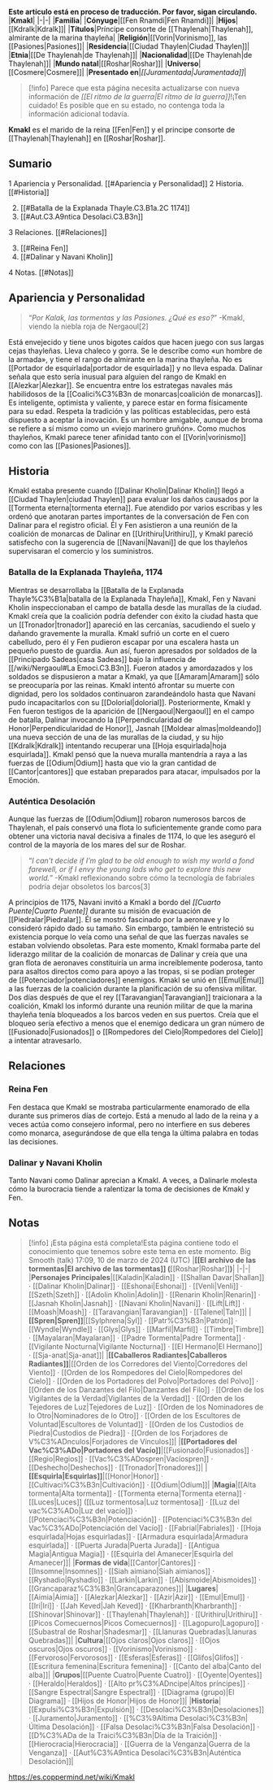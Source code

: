 **Este artículo está en proceso de traducción. Por favor, sigan circulando.**
|**Kmakl**|
|-|-|
|**Familia**|
|**Cónyuge**|[[Fen Rnamdi\|Fen Rnamdi]]|
|**Hijos**|[[Kdralk\|Kdralk]]|
|**Títulos**|Príncipe consorte de [[Thaylenah\|Thaylenah]], almirante de la marina thayleña|
|**Religión**|[[Vorin\|Vorinismo]], las [[Pasiones\|Pasiones]]|
|**Residencia**|[[Ciudad Thaylen\|Ciudad Thaylen]]|
|**Etnia**|[[De Thaylenah\|de Thaylenah]]|
|**Nacionalidad**|[[De Thaylenah\|de Thaylenah]]|
|**Mundo natal**|[[Roshar\|Roshar]]|
|**Universo**|[[Cosmere\|Cosmere]]|
|**Presentado en**|*[[Juramentada\|Juramentada]]*|

> [!info] Parece que esta página necesita actualizarse con nueva información de *[[El ritmo de la guerra\|El ritmo de la guerra]]*!¡Ten cuidado! Es posible que en su estado, no contenga toda la información adicional todavía.

**Kmakl** es el marido de la reina [[Fen\|Fen]] y el principe consorte de [[Thaylenah\|Thaylenah]] en [[Roshar\|Roshar]].

## Sumario

1 Apariencia y Personalidad. [[#Apariencia y Personalidad]] 
2 Historia. [[#Historia]] 

2. [[#Batalla de la Explanada Thayle.C3.B1a.2C 1174]] 
2. [[#Aut.C3.A9ntica Desolaci.C3.B3n]] 


3 Relaciones. [[#Relaciones]] 

3. [[#Reina Fen]] 
3. [[#Dalinar y Navani Kholin]] 


4 Notas. [[#Notas]] 


## Apariencia y Personalidad
>“*Por Kalak, las tormentas y las Pasiones. ¿Qué es eso?*”
\-Kmakl, viendo la niebla roja de Nergaoul[2]


Está envejecido y tiene unos bigotes caídos que hacen juego con sus largas cejas thayleñas. Lleva chaleco y gorra. Se le describe como «un hombre de la armada», y tiene el rango de almirante en la marina thayleña. No es [[Portador de esquirlada\|portador de esquirlada]] y no lleva espada. Dalinar señala que esto sería inusual para alguien del rango de Kmakl en [[Alezkar\|Alezkar]].
Se encuentra entre los estrategas navales más habilidosos de la [[Coalici%C3%B3n de monarcas\|coalición de monarcas]]. Es inteligente, optimista y valiente, y parece estar en forma físicamente para su edad. Respeta la tradición y las políticas establecidas, pero está dispuesto a aceptar la inovación. Es un hombre amigable, aunque de broma se refiere a sí mismo como un «viejo marinero gruñón».
Como muchos thayleños, Kmakl parece tener afinidad tanto con el [[Vorin\|vorinismo]] como con las [[Pasiones\|Pasiones]].

## Historia
Kmakl estaba presente cuando [[Dalinar Kholin\|Dalinar Kholin]] llegó a [[Ciudad Thaylen\|ciudad Thaylen]] para evaluar los daños causados por la [[Tormenta eterna\|tormenta eterna]]. Fue atendido por varios escribas y les ordenó que anotaran partes importantes de la conversación de Fen con Dalinar para el registro oficial.
Él y Fen asistieron a una reunión de la coalición de monarcas de Dalinar en [[Urithiru\|Urithiru]], y Kmakl pareció satisfecho con la sugerencia de [[Navani\|Navani]] de que los thayleños supervisaran el comercio y los suministros.

### Batalla de la Explanada Thayleña, 1174
Mientras se desarrollaba la [[Batalla de la Explanada Thayle%C3%B1a\|batalla de la Explanada Thayleña]], Kmakl, Fen y Navani Kholin inspeccionaban el campo de batalla desde las murallas de la ciudad. Kmakl creía que la coalición podría defender con éxito la ciudad hasta que un [[Tronador\|tronador]] apareció en las cercanías, sacudiendo el suelo y dañando gravemente la muralla. Kmakl sufrió un corte en el cuero cabelludo, pero él y Fen pudieron escapar por una escalera hasta un pequeño puesto de guardia. Aun así, fueron apresados por soldados de la [[Principado Sadeas\|casa Sadeas]] bajo la influencia de [[/wiki/Nergaoul#La Emoci.C3.B3n]]. Fueron atados y amordazados y los soldados se dispusieron a matar a Kmakl, ya que [[Amaram\|Amaram]] sólo se preocuparía por las reinas. Kmakl intentó afrontar su muerte con dignidad, pero los soldados continuaron zarandeándolo hasta que Navani pudo incapacitarlos con su [[Dolorial\|dolorial]].
Posteriormente, Kmakl y Fen fueron testigos de la aparición de [[Nergaoul\|Nergaoul]] en el campo de batalla, Dalinar invocando la [[Perpendicularidad de Honor\|Perpendicularidad de Honor]], Jasnah [[Moldear almas\|moldeando]] una nueva sección de una de las murallas de la ciudad, y su hijo [[Kdralk\|Kdralk]] intentando recuperar una [[Hoja esquirlada\|hoja esquirlada]]. Kmakl pensó que la nueva muralla mantendría a raya a las fuerzas de [[Odium\|Odium]] hasta que vio la gran cantidad de [[Cantor\|cantores]] que estaban preparados para atacar, impulsados por la Emoción.

### Auténtica Desolación
Aunque las fuerzas de [[Odium\|Odium]] robaron numerosos barcos de Thaylenah, el país conservó una flota lo suficientemente grande como para obtener una victoria naval decisiva a finales de 1174, lo que les aseguró el control de la mayoría de los mares del sur de Roshar.

>“*I can't decide if I’m glad to be old enough to wish my world a fond farewell, or if I envy the young lads who get to explore this new world.*”
\-Kmakl reflexionando sobre cómo la tecnología de fabriales podría dejar obsoletos los barcos[3]

A principios de 1175, Navani invitó a Kmakl a bordo del *[[Cuarto Puente\|Cuarto Puente]]* durante su misión de evacuación de [[Piedralar\|Piedralar]]. Él se mostró fascinado por la aeronave y lo consideró rápido dado su tamaño. Sin embargo, también le entristeció su existencia porque lo veía como una señal de que las fuerzas navales se estaban volviendo obsoletas. Para este momento, Kmakl formaba parte del liderazgo militar de la coalición de monarcas de Dalinar y creía que una gran flota de aeronaves constituiría un arma increíblemente poderosa, tanto para asaltos directos como para apoyo a las tropas, si se podían proteger de [[Potenciador\|potenciadores]] enemigos.
Kmakl se unió en [[Emul\|Emul]] a las fuerzas de la coalición durante la planificación de su ofensiva militar. Dos días después de que el rey [[Taravangian\|Taravangian]] traicionara a la coalición, Kmakl los informó durante una reunión militar de que la marina thayleña tenía bloqueados a los barcos veden en sus puertos. Creía que el bloqueo sería efectivo a menos que el enemigo dedicara un gran número de [[Fusionado\|Fusionados]] o [[Rompedores del Cielo\|Rompedores del Cielo]] a intentar atravesarlo.

## Relaciones
### Reina Fen
Fen destaca que Kmakl se mostraba particularmente enamorado de ella durante sus primeros días de cortejo. Está a menudo al lado de la reina y a veces actúa como consejero informal, pero no interfiere en sus deberes como monarca, asegurándose de que ella tenga la última palabra en todas las decisiones.

### Dalinar y Navani Kholin
Tanto Navani como Dalinar aprecian a Kmakl. A veces, a Dalinarle molesta cómo la burocracia tiende a ralentizar la toma de decisiones de Kmakl y Fen.

## Notas

> [!info] ¡Esta página está completa!Esta página contiene todo el conocimiento que tenemos sobre este tema en este momento.
Big Smooth (talk) 17:09, 10 de marzo de 2024 (UTC)
|**[[El archivo de las tormentas\|El archivo de las tormentas]] (**[[Roshar\|Roshar]]**)**|
|-|-|
|**Personajes Principales**|[[Kaladin\|Kaladin]] · [[Shallan Davar\|Shallan]] · [[Dalinar Kholin\|Dalinar]] · [[Eshonai\|Eshonai]] · [[Venli\|Venli]] · [[Szeth\|Szeth]] · [[Adolin Kholin\|Adolin]] · [[Renarin Kholin\|Renarin]] · [[Jasnah Kholin\|Jasnah]] · [[Navani Kholin\|Navani]] · [[Lift\|Lift]] · [[Moash\|Moash]] · [[Taravangian\|Taravangian]] · [[Talenel\|Taln]]|
|**[[Spren\|Spren]]**|[[Sylphrena\|Syl]] · [[Patr%C3%B3n\|Patrón]] · [[Wyndle\|Wyndle]] · [[Glys\|Glys]] · [[Marfil\|Marfil]] · [[Timbre\|Timbre]] · [[Mayalaran\|Mayalaran]] · [[Padre Tormenta\|Padre Tormenta]] · [[Vigilante Nocturna\|Vigilante Nocturna]] · [[El Hermano\|El Hermano]] · [[Sja-anat\|Sja-anat]]|
|**[[Caballeros Radiantes\|Caballeros Radiantes]]**|[[Orden de los Corredores del Viento\|Corredores del Viento]] · [[Orden de los Rompedores del Cielo\|Rompedores del Cielo]] · [[Orden de los Portadores del Polvo\|Portadores del Polvo]] · [[Orden de los Danzantes del Filo\|Danzantes del Filo]] · [[Orden de los Vigilantes de la Verdad\|Vigilantes de la Verdad]] · [[Orden de los Tejedores de Luz\|Tejedores de Luz]] · [[Orden de los Nominadores de lo Otro\|Nominadores de lo Otro]] · [[Orden de los Escultores de Voluntad\|Escultores de Voluntad]] · [[Orden de los Custodios de Piedra\|Custodios de Piedra]] · [[Orden de los Forjadores de V%C3%ADnculos\|Forjadores de Vínculos]]|
|**[[Portadores del Vac%C3%ADo\|Portadores del Vacío]]**|[[Fusionado\|Fusionados]] · [[Regio\|Regios]] · [[Vac%C3%ADospren\|Vacíospren]] · [[Deshecho\|Deshechos]] · [[Tronador\|Tronadores]]|
|**[[Esquirla\|Esquirlas]]**|[[Honor\|Honor]] · [[Cultivaci%C3%B3n\|Cultivación]] · [[Odium\|Odium]]|
|**Magia**|[[Alta tormenta\|Alta tormenta]] · [[Tormenta eterna\|Tormenta eterna]] · [[Luces\|Luces]] ([[Luz tormentosa\|Luz tormentosa]] · [[Luz del vac%C3%ADo\|Luz del vacío]]) · [[Potenciaci%C3%B3n\|Potenciación]] · [[Potenciaci%C3%B3n del Vac%C3%ADo\|Potenciación del Vacío]] · [[Fabrial\|Fabriales]] · [[Hoja esquirlada\|Hojas esquirladas]] · [[Armadura esquirlada\|Armadura esquirlada]] · [[Puerta Jurada\|Puerta Jurada]] · [[Antigua Magia\|Antigua Magia]] · [[Esquirla del Amanecer\|Esquirla del Amanecer]]|
|**Formas de vida**|[[Cantor\|Cantores]] · [[Insomne\|Insomnes]] · [[Siah aimiano\|Siah aimianos]] · [[Ryshadio\|Ryshadio]] · [[Larkin\|Larkin]] · [[Abismoide\|Abismoides]] · [[Grancaparaz%C3%B3n\|Grancaparazones]]|
|**Lugares**|[[Aimia\|Aimia]] · [[Alezkar\|Alezkar]] · [[Azir\|Azir]] · [[Emul\|Emul]] · [[Iri\|Iri]] · [[Jah Keved\|Jah Keved]] · [[Kharbranth\|Kharbranth]] · [[Shinovar\|Shinovar]] · [[Thaylenah\|Thaylenah]] · [[Urithiru\|Urithiru]] · [[Picos Comecuernos\|Picos Comecuernos]] · [[Lagopuro\|Lagopuro]] · [[Subastral de Roshar\|Shadesmar]] · [[Llanuras Quebradas\|Llanuras Quebradas]]|
|**Cultura**|[[Ojos claros\|Ojos claros]] · [[Ojos oscuros\|Ojos oscuros]] · [[Vorinismo\|Vorinismo]] · [[Fervoroso\|Fervorosos]] · [[Esferas\|Esferas]] · [[Glifos\|Glifos]] · [[Escritura femenina\|Escritura femenina]] · [[Canto del alba\|Canto del alba]]|
|**Grupos**|[[Puente Cuatro\|Puente Cuatro]] · [[Oyente\|Oyentes]] · [[Heraldo\|Heraldos]] · [[Alto pr%C3%ADncipe\|Altos príncipes]] · [[Sangre Espectral\|Sangre Espectral]] · [[Diagrama (grupo)\|El Diagrama]] · [[Hijos de Honor\|Hijos de Honor]]|
|**Historia**|[[Expulsi%C3%B3n\|Expulsión]] · [[Desolaci%C3%B3n\|Desolaciones]] · [[Juramento\|Juramento]] · [[%C3%9Altima Desolaci%C3%B3n\|Última Desolación]] · [[Falsa Desolaci%C3%B3n\|Falsa Desolación]] · [[D%C3%ADa de la Traici%C3%B3n\|Día de la Traición]] · [[Hierocracia\|Hierocracia]] · [[Guerra de la Venganza\|Guerra de la Venganza]] · [[Aut%C3%A9ntica Desolaci%C3%B3n\|Auténtica Desolación]]|



https://es.coppermind.net/wiki/Kmakl